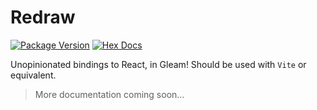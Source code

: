 # Redraw

[![Package Version](https://img.shields.io/hexpm/v/greact)](https://hex.pm/packages/greact)
[![Hex Docs](https://img.shields.io/badge/hex-docs-ffaff3)](https://hexdocs.pm/greact/)

Unopinionated bindings to React, in Gleam! Should be used with `Vite` or equivalent.

> More documentation coming soon…
